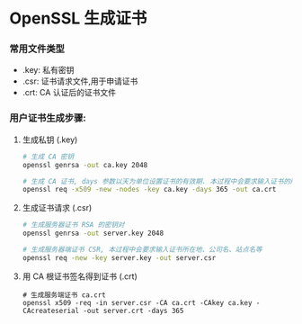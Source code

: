 # OpenSSL 生成证书

### 常用文件类型

* .key: 私有密钥
* .csr: 证书请求文件,用于申请证书
* .crt: CA 认证后的证书文件

### 用户证书生成步骤:

1. 生成私钥 (.key)

   ```bash
   # 生成 CA 密钥
   openssl genrsa -out ca.key 2048
   
   # 生成 CA 证书, days 参数以天为单位设置证书的有效期. 本过程中会要求输入证书的所在地、公司名、站点名等
   openssl req -x509 -new -nodes -key ca.key -days 365 -out ca.crt
   ```

2. 生成证书请求 (.csr)

   ```sh
   # 生成服务器证书 RSA 的密钥对
   openssl genrsa -out server.key 2048
   
   # 生成服务器端证书 CSR, 本过程中会要求输入证书所在地、公司名、站点名等
   openssl req -new -key server.key -out server.csr
   ```

3. 用 CA 根证书签名得到证书 (.crt)

   ```shell
   # 生成服务端证书 ca.crt
   openssl x509 -req -in server.csr -CA ca.crt -CAkey ca.key -CAcreateserial -out server.crt -days 365
   ```